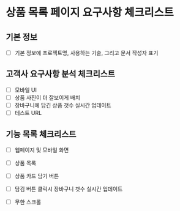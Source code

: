 # 상품 목록 페이지 요구사항 체크리스트
## 기본 정보
 - [ ] 기본 정보에 프로젝트명, 사용하는 기술, 그리고 문서 작성자 표기
## 고객사 요구사항 분석 체크리스트
 - [ ] 모바일 UI
 - [ ] 상품 사진이 더 잘보이게 배치
 - [ ] 장바구니에 담긴 상품 갯수 실시간 업데이트
 - [ ] 테스트 URL
## 기능 목록 체크리스트
 - [ ] 웹페이지 및 모바일 화면
 - [ ] 상품 목록
 - [ ] 상품 카드 담기 버튼
 - [ ] 담김 버튼 클릭시 장바구니 갯수 실시간 업데이트
 - [ ] 무한 스크롤

